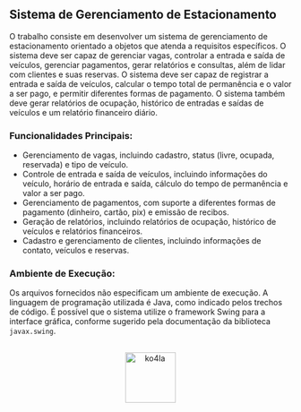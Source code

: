 
## Sistema de Gerenciamento de Estacionamento

O trabalho consiste em desenvolver um sistema de gerenciamento de estacionamento orientado a objetos que atenda a requisitos específicos. O sistema deve ser capaz de gerenciar vagas, controlar a entrada e saída de veículos, gerenciar pagamentos, gerar relatórios e consultas, além de lidar com clientes e suas reservas. O sistema deve ser capaz de registrar a entrada e saída de veículos, calcular o tempo total de permanência e o valor a ser pago, e permitir diferentes formas de pagamento. O sistema também deve gerar relatórios de ocupação, histórico de entradas e saídas de veículos e um relatório financeiro diário.

### **Funcionalidades Principais:**

*   Gerenciamento de vagas, incluindo cadastro, status (livre, ocupada, reservada) e tipo de veículo.
*   Controle de entrada e saída de veículos, incluindo informações do veículo, horário de entrada e saída, cálculo do tempo de permanência e valor a ser pago.
*   Gerenciamento de pagamentos, com suporte a diferentes formas de pagamento (dinheiro, cartão, pix) e emissão de recibos.
*   Geração de relatórios, incluindo relatórios de ocupação, histórico de veículos e relatórios financeiros.
*   Cadastro e gerenciamento de clientes, incluindo informações de contato, veículos e reservas.

### **Ambiente de Execução:**

Os arquivos fornecidos não especificam um ambiente de execução. A linguagem de programação utilizada é Java, como indicado pelos trechos de código. É possível que o sistema utilize o framework Swing para a interface gráfica, conforme sugerido pela documentação da biblioteca `javax.swing`.

##
<div align="center">
  <img alt="ko4la" src="https://media.tenor.com/FTZx57BugI4AAAAC/koala-sleeping.gif" width="90">
</div>
